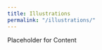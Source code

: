 ```yaml
---
title: Illustrations
permalink: "/illustrations/"
---
```


Placeholder for Content

<!-- {% include utility-line.html %} -->